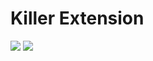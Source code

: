 # Killer Extension

<img aligh="center" src="http://i.imgur.com/w4xMfLt.png">
<img aligh="center" src="https://i.imgur.com/DF1ZrWf.png">
